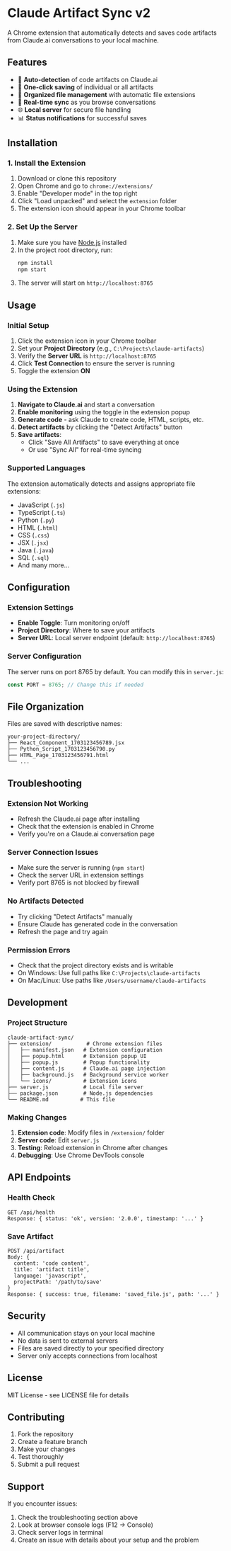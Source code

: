 # Claude Artifact Sync v2

A Chrome extension that automatically detects and saves code artifacts from Claude.ai conversations to your local machine.

## Features

- 🚀 **Auto-detection** of code artifacts on Claude.ai
- 💾 **One-click saving** of individual or all artifacts
- 📁 **Organized file management** with automatic file extensions
- 🔄 **Real-time sync** as you browse conversations
- 🌐 **Local server** for secure file handling
- 📊 **Status notifications** for successful saves

## Installation

### 1. Install the Extension

1. Download or clone this repository
2. Open Chrome and go to `chrome://extensions/`
3. Enable "Developer mode" in the top right
4. Click "Load unpacked" and select the `extension` folder
5. The extension icon should appear in your Chrome toolbar

### 2. Set Up the Server

1. Make sure you have [Node.js](https://nodejs.org/) installed
2. In the project root directory, run:
   ```bash
   npm install
   npm start
   ```
3. The server will start on `http://localhost:8765`

## Usage

### Initial Setup

1. Click the extension icon in your Chrome toolbar
2. Set your **Project Directory** (e.g., `C:\Projects\claude-artifacts`)
3. Verify the **Server URL** is `http://localhost:8765`
4. Click **Test Connection** to ensure the server is running
5. Toggle the extension **ON**

### Using the Extension

1. **Navigate to Claude.ai** and start a conversation
2. **Enable monitoring** using the toggle in the extension popup
3. **Generate code** - ask Claude to create code, HTML, scripts, etc.
4. **Detect artifacts** by clicking the "Detect Artifacts" button
5. **Save artifacts**:
   - Click "Save All Artifacts" to save everything at once
   - Or use "Sync All" for real-time syncing

### Supported Languages

The extension automatically detects and assigns appropriate file extensions:

- JavaScript (`.js`)
- TypeScript (`.ts`) 
- Python (`.py`)
- HTML (`.html`)
- CSS (`.css`)
- JSX (`.jsx`)
- Java (`.java`)
- SQL (`.sql`)
- And many more...

## Configuration

### Extension Settings

- **Enable Toggle**: Turn monitoring on/off
- **Project Directory**: Where to save your artifacts
- **Server URL**: Local server endpoint (default: `http://localhost:8765`)

### Server Configuration

The server runs on port 8765 by default. You can modify this in `server.js`:

```javascript
const PORT = 8765; // Change this if needed
```

## File Organization

Files are saved with descriptive names:
```
your-project-directory/
├── React_Component_1703123456789.jsx
├── Python_Script_1703123456790.py
├── HTML_Page_1703123456791.html
└── ...
```

## Troubleshooting

### Extension Not Working
- Refresh the Claude.ai page after installing
- Check that the extension is enabled in Chrome
- Verify you're on a Claude.ai conversation page

### Server Connection Issues
- Make sure the server is running (`npm start`)
- Check the server URL in extension settings
- Verify port 8765 is not blocked by firewall

### No Artifacts Detected
- Try clicking "Detect Artifacts" manually
- Ensure Claude has generated code in the conversation
- Refresh the page and try again

### Permission Errors
- Check that the project directory exists and is writable
- On Windows: Use full paths like `C:\Projects\claude-artifacts`
- On Mac/Linux: Use paths like `/Users/username/claude-artifacts`

## Development

### Project Structure
```
claude-artifact-sync/
├── extension/           # Chrome extension files
│   ├── manifest.json   # Extension configuration
│   ├── popup.html      # Extension popup UI
│   ├── popup.js        # Popup functionality  
│   ├── content.js      # Claude.ai page injection
│   ├── background.js   # Background service worker
│   └── icons/          # Extension icons
├── server.js           # Local file server
├── package.json        # Node.js dependencies
└── README.md          # This file
```

### Making Changes

1. **Extension code**: Modify files in `/extension/` folder
2. **Server code**: Edit `server.js`
3. **Testing**: Reload extension in Chrome after changes
4. **Debugging**: Use Chrome DevTools console

## API Endpoints

### Health Check
```
GET /api/health
Response: { status: 'ok', version: '2.0.0', timestamp: '...' }
```

### Save Artifact
```
POST /api/artifact
Body: {
  content: 'code content',
  title: 'artifact title', 
  language: 'javascript',
  projectPath: '/path/to/save'
}
Response: { success: true, filename: 'saved_file.js', path: '...' }
```

## Security

- All communication stays on your local machine
- No data is sent to external servers
- Files are saved directly to your specified directory
- Server only accepts connections from localhost

## License

MIT License - see LICENSE file for details

## Contributing

1. Fork the repository
2. Create a feature branch
3. Make your changes
4. Test thoroughly
5. Submit a pull request

## Support

If you encounter issues:

1. Check the troubleshooting section above
2. Look at browser console logs (F12 → Console)
3. Check server logs in terminal
4. Create an issue with details about your setup and the problem